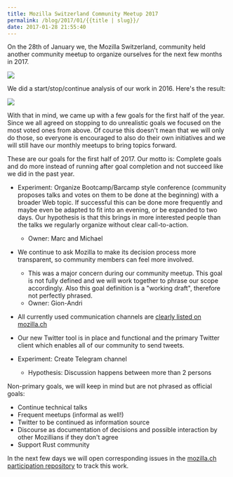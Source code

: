 ```yaml
---
title: Mozilla Switzerland Community Meetup 2017
permalink: /blog/2017/01/{{title | slug}}/
date: 2017-01-28 21:55:40
---
```


On the 28th of January we, the Mozilla Switzerland, community held another community meetup to organize ourselves for the next few months in 2017.

<!-- excerpt -->

![](/images/2016/09/mozillach_logo_cutout-sky_twitterheader-1024x342.jpeg)

We did a start/stop/continue analysis of our work in 2016. Here's the result:

[![](https://michaelkohler.info/mozilla/mozillach-start-top-continue.jpg)](https://michaelkohler.info/mozilla/mozillach-start-top-continue.jpg)

With that in mind, we came up with a few goals for the first half of the year. Since we all agreed on stopping to do unrealistic goals we focused on the most voted ones from above. Of course this doesn't mean that we will only do those, so everyone is encouraged to also do their own initiatives and we will still have our monthly meetups to bring topics forward.

These are our goals for the first half of 2017. Our motto is: Complete goals and do more instead of running after goal completion and not succeed like we did in the past year.

* Experiment: Organize Bootcamp/Barcamp style conference (community proposes talks and votes on them to be done at the beginning) with a broader Web topic. If successful this can be done more frequently and maybe even be adapted to fit into an evening, or be expanded to two days. Our hypothesis is that this brings in more interested people than the talks we regularly organize without clear call-to-action.
    *   Owner: Marc and Michael

*   We continue to ask Mozilla to make its decision process more transparent, so community members can feel more involved.
    *   This was a major concern during our community meetup. This goal is not fully defined and we will work together to phrase our scope accordingly. Also this goal definition is a "working draft", therefore not perfectly phrased.
    *   Owner: Gion-Andri

*   All currently used communication channels are [clearly listed on mozilla.ch](https://github.com/mozillach/mozilla.ch/issues/89)
* Our new Twitter tool is in place and functional and the primary Twitter client which enables all of our community to send tweets.
* Experiment: Create Telegram channel
    *   Hypothesis: Discussion happens between more than 2 persons

Non-primary goals, we will keep in mind but are not phrased as official goals:

*   Continue technical talks
*   Frequent meetups (informal as well!)
*   Twitter to be continued as information source
*   Discourse as documentation of decisions and possible interaction by other Mozillians if they don't agree
*   Support Rust community

In the next few days we will open corresponding issues in the [mozilla.ch participation repository](https://github.com/mozillach/participation/issues) to track this work.
